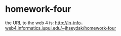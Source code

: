 # homework-four

the URL to the web 4 is: http://in-info-web4.informatics.iupui.edu/~jhseydak/homework-four

